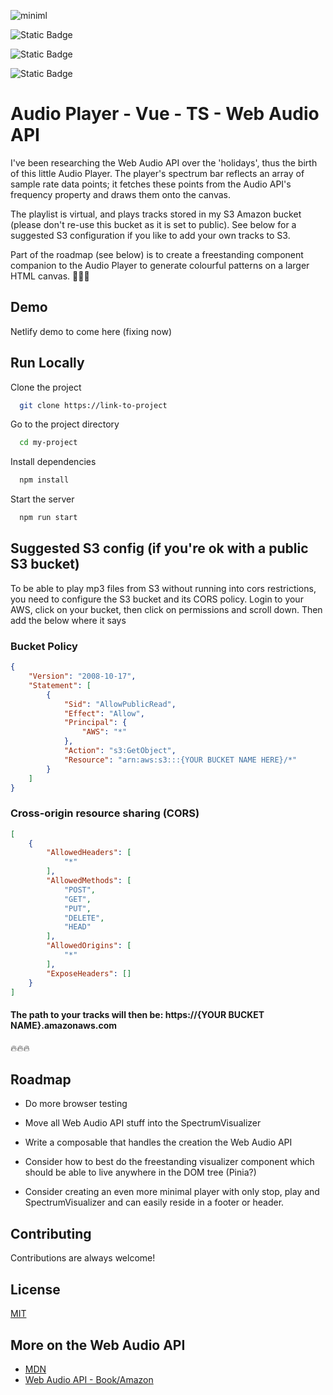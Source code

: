 

![miniml](https://github.com/user-attachments/assets/6e5641d9-dfc4-4063-b765-7ebcfd2a60bf)


![Static Badge](https://img.shields.io/badge/Vue-3.5.13-green) 

![Static Badge](https://img.shields.io/badge/Typescript-5.6.3-navy)

![Static Badge](https://img.shields.io/badge/Composition%20API-orange)




# Audio Player - Vue - TS - Web Audio API

I've been researching the Web Audio API over the 'holidays', thus the birth of this little Audio Player. The player's spectrum bar reflects an array of sample rate data points; it fetches these points from the Audio API's frequency property and draws them onto the canvas. 

The playlist is virtual, and plays tracks stored in my S3 Amazon bucket (please don't re-use this bucket as it is set to public). See below for a suggested S3 configuration if you like to add your own tracks to S3.

Part of the roadmap (see below) is to create a freestanding component companion to the Audio Player to generate colourful patterns on a larger HTML canvas. 🎅🎅🎅




## Demo

Netlify demo to come here (fixing now)


## Run Locally

Clone the project

```bash
  git clone https://link-to-project
```

Go to the project directory

```bash
  cd my-project
```

Install dependencies

```bash
  npm install
```

Start the server

```bash
  npm run start
```


## Suggested S3 config (if you're ok with a public S3 bucket)

To be able to play mp3 files from S3 without running into cors restrictions, you need to configure the S3 bucket and its CORS policy. Login to your AWS, click on your bucket, then click on permissions and scroll down. Then add the below where it says

### Bucket Policy
```json
{
    "Version": "2008-10-17",
    "Statement": [
        {
            "Sid": "AllowPublicRead",
            "Effect": "Allow",
            "Principal": {
                "AWS": "*"
            },
            "Action": "s3:GetObject",
            "Resource": "arn:aws:s3:::{YOUR BUCKET NAME HERE}/*"
        }
    ]
}
```

### Cross-origin resource sharing (CORS)
```json
[
    {
        "AllowedHeaders": [
            "*"
        ],
        "AllowedMethods": [
            "POST",
            "GET",
            "PUT",
            "DELETE",
            "HEAD"
        ],
        "AllowedOrigins": [
            "*"
        ],
        "ExposeHeaders": []
    }
]
```

#### The path to your tracks will then be: https://{YOUR BUCKET NAME}.amazonaws.com

🔥🔥🔥

## Roadmap

- Do more browser testing

- Move all Web Audio API stuff into the SpectrumVisualizer

- Write a composable that handles the creation the Web Audio API

- Consider how to best do the freestanding visualizer component which should be able to live anywhere in the DOM tree (Pinia?)

- Consider creating an even more minimal player with only stop, play and SpectrumVisualizer and can easily reside in a footer or header.


## Contributing

Contributions are always welcome!




## License

[MIT](https://choosealicense.com/licenses/mit/)


## More on the Web Audio API

 - [MDN](https://developer.mozilla.org/en-US/docs/Web/API/Web_Audio_API/Visualizations_with_Web_Audio_API)
 - [Web Audio API - Book/Amazon](https://www.amazon.com/Web-Audio-API-Advanced-Interactive/dp/1449332684)


